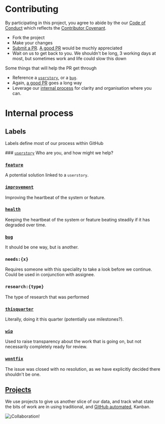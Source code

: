 # Contributing

By participating in this project, you agree to abide by the our
[Code of Conduct](https://www.contributor-covenant.org/) which reflects the
[Contributor Covenant](https://www.contributor-covenant.org/).

* Fork the project
* Make your changes
* [Submit a PR](https://github.com/wellcometrust/wellcomecollection.org/compare/).
  [A good PR](https://github.com/blog/1943-how-to-write-the-perfect-pull-request)
  would be muchly appreciated
* Wait on us to get back to you. We shouldn't be long, 3 working days at most,
  but sometimes work and life could slow this down

Some things that will help the PR get through
* Reference a
  [`userstory`](https://github.com/wellcometrust/wellcomecollection.org/issues?utf8=%E2%9C%93&q=is%3Aissue+is%3Aopen+label%3Auserstory),
  or a [`bug`](https://github.com/wellcometrust/wellcomecollection.org/issues?utf8=%E2%9C%93&q=is%3Aissue+is%3Aopen+label%3Abug).
* Again, [a good PR](https://github.com/blog/1943-how-to-write-the-perfect-pull-request)
  goes a long way
* Leverage our [internal process](#internal-process) for clarity and organisation where you can.


# Internal process

## Labels
Labels define most of our process within GitHub


### [`userstory`](https://github.com/wellcometrust/wellcomecollection.org/issues?utf8=%E2%9C%93&q=is%3Aissue+is%3Aopen+label%3Auserstory)
Who are you, and how might we help?

### [`feature`](https://github.com/wellcometrust/wellcomecollection.org/issues?utf8=%E2%9C%93&q=is%3Aissue+is%3Aopen+label%3Auserstory)
A potential solution linked to a `userstory`.

### [`improvement`](https://github.com/wellcometrust/wellcomecollection.org/issues?utf8=%E2%9C%93&q=is%3Aissue+is%3Aopen+label%3Aimprovement)
Improving the heartbeat of the system or feature.

### [`health`](https://github.com/wellcometrust/wellcomecollection.org/issues?utf8=%E2%9C%93&q=is%3Aissue+is%3Aopen+label%3Ahealth)
Keeping the heartbeat of the system or feature beating steadily if it has degraded over time.

### [`bug`](https://github.com/wellcometrust/wellcomecollection.org/issues?utf8=%E2%9C%93&q=is%3Aissue+is%3Aopen+label%3Abug)
It should be one way, but is another.

### `needs:{x}`
Requires someone with this speciality to take a look before we continue.
Could be used in conjunction with assignee.

### `research:{type}`
The type of research that was performed

### [`thisquarter`](https://github.com/wellcometrust/wellcomecollection.org/issues?q=is%3Aopen+label%3Aneeds%3A+label%3Athisquarter)
Literally, doing it this quarter (potentially use milestones?).

### [`wip`](https://github.com/wellcometrust/wellcomecollection.org/issues?q=is%3Aopen+label%3Aneeds%3A+label%3Awip)
Used to raise transparency about the work that is going on, but not
necessarily completely ready for review.

### [`wontfix`](https://github.com/wellcometrust/wellcomecollection.org/issues?q=is%3Aclosed+label%3Aneeds%3A+label%3Awontfix)
The issue was closed with no resolution, as we have explicitly decided there
shouldn't be one.


## [Projects](https://github.com/wellcometrust/wellcomecollection.org/projects)
We use projects to give us another slice of our data, and track what state the
bits of work are in using traditional, and
[GitHub automated](https://help.github.com/articles/about-automation-for-project-boards/),
Kanban.

![¡Collaboration!](https://iiif.wellcomecollection.org/image/V0038795.jpg/full/760,/0/default.jpg)
